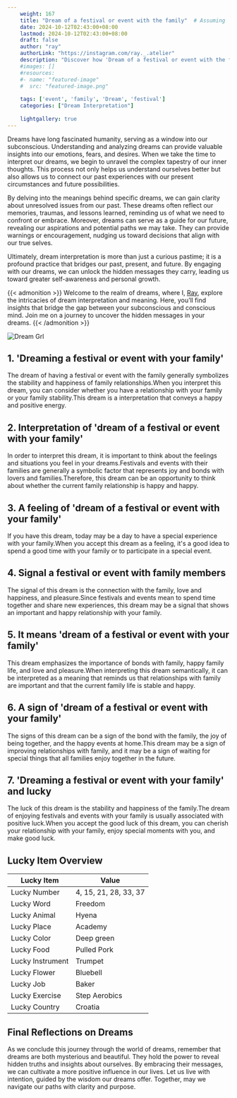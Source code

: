 ```yaml
---
    weight: 167
    title: "Dream of a festival or event with the family"  # Assuming 'title' column exists
    date: 2024-10-12T02:43:00+08:00
    lastmod: 2024-10-12T02:43:00+08:00
    draft: false
    author: "ray"
    authorLink: "https://instagram.com/ray._.atelier"
    description: "Discover how 'Dream of a festival or event with the family' can interpret your future and uncover its significant meanings in your life."
    #images: []
    #resources:
    #- name: "featured-image"
    #  src: "featured-image.png"
    
    tags: ['event', 'family', 'Dream', 'festival']
    categories: ["Dream Interpretation"]
    
    lightgallery: true
---
```

    
Dreams have long fascinated humanity, serving as a window into our subconscious. Understanding and analyzing dreams can provide valuable insights into our emotions, fears, and desires. When we take the time to interpret our dreams, we begin to unravel the complex tapestry of our inner thoughts. This process not only helps us understand ourselves better but also allows us to connect our past experiences with our present circumstances and future possibilities.

By delving into the meanings behind specific dreams, we can gain clarity about unresolved issues from our past. These dreams often reflect our memories, traumas, and lessons learned, reminding us of what we need to confront or embrace. Moreover, dreams can serve as a guide for our future, revealing our aspirations and potential paths we may take. They can provide warnings or encouragement, nudging us toward decisions that align with our true selves.

Ultimately, dream interpretation is more than just a curious pastime; it is a profound practice that bridges our past, present, and future. By engaging with our dreams, we can unlock the hidden messages they carry, leading us toward greater self-awareness and personal growth.

{{< admonition >}}
Welcome to the realm of dreams, where I, [Ray](https://instagram.com/ray._.atelier), explore the intricacies of dream interpretation and meaning. Here, you’ll find insights that bridge the gap between your subconscious and conscious mind. Join me on a journey to uncover the hidden messages in your dreams.
{{< /admonition >}}

![Dream Grl](https://cdn.pixabay.com/photo/2017/11/02/03/35/gothic-2910057_1280.jpg "Dream Grl")

## 1. 'Dreaming a festival or event with your family'
The dream of having a festival or event with the family generally symbolizes the stability and happiness of family relationships.When you interpret this dream, you can consider whether you have a relationship with your family or your family stability.This dream is a interpretation that conveys a happy and positive energy.

## 2. Interpretation of 'dream of a festival or event with your family'
In order to interpret this dream, it is important to think about the feelings and situations you feel in your dreams.Festivals and events with their families are generally a symbolic factor that represents joy and bonds with lovers and families.Therefore, this dream can be an opportunity to think about whether the current family relationship is happy and happy.

## 3. A feeling of 'dream of a festival or event with your family'
If you have this dream, today may be a day to have a special experience with your family.When you accept this dream as a feeling, it's a good idea to spend a good time with your family or to participate in a special event.

## 4. Signal a festival or event with family members
The signal of this dream is the connection with the family, love and happiness, and pleasure.Since festivals and events mean to spend time together and share new experiences, this dream may be a signal that shows an important and happy relationship with your family.

## 5. It means 'dream of a festival or event with your family'
This dream emphasizes the importance of bonds with family, happy family life, and love and pleasure.When interpreting this dream semantically, it can be interpreted as a meaning that reminds us that relationships with family are important and that the current family life is stable and happy.

## 6. A sign of 'dream of a festival or event with your family'
The signs of this dream can be a sign of the bond with the family, the joy of being together, and the happy events at home.This dream may be a sign of improving relationships with family, and it may be a sign of waiting for special things that all families enjoy together in the future.

## 7. 'Dreaming a festival or event with your family' and lucky
The luck of this dream is the stability and happiness of the family.The dream of enjoying festivals and events with your family is usually associated with positive luck.When you accept the good luck of this dream, you can cherish your relationship with your family, enjoy special moments with you, and make good luck.

## Lucky Item Overview
| Lucky Item          | Value              |
|---------------|--------------------|
| Lucky Number        | 4, 15, 21, 28, 33, 37  |
| Lucky Word          | Freedom |
| Lucky Animal        | Hyena |
| Lucky Place         | Academy     |
| Lucky Color         | Deep green     |
| Lucky Food          | Pulled Pork      |
| Lucky Instrument    | Trumpet |
| Lucky Flower        | Bluebell    |
| Lucky Job           | Baker       |
| Lucky Exercise      | Step Aerobics  |
| Lucky Country       | Croatia    |


##  Final Reflections on Dreams

As we conclude this journey through the world of dreams, remember that dreams are both mysterious and beautiful. They hold the power to reveal hidden truths and insights about ourselves. By embracing their messages, we can cultivate a more positive influence in our lives. Let us live with intention, guided by the wisdom our dreams offer. Together, may we navigate our paths with clarity and purpose.

